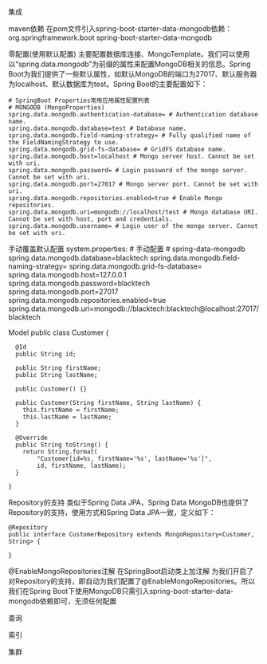 

集成


  maven依赖
	在pom文件引入spring-boot-starter-data-mongodb依赖：
	<dependency>
      <groupId>org.springframework.boot</groupId>
      <artifactId>spring-boot-starter-data-mongodb</artifactId>
    </dependency>


  零配置(使用默认配置)
	主要配置数据库连接、MongoTemplate。我们可以使用以“spring.data.mongodb”为前缀的属性来配置MongoDB相关的信息。Spring Boot为我们提供了一些默认属性，如默认MongoDB的端口为27017、默认服务器为localhost、默认数据库为test。Spring Boot的主要配置如下：

	# SpringBoot Properties常用应用属性配置列表
	# MONGODB (MongoProperties)
	spring.data.mongodb.authentication-database= # Authentication database name.
	spring.data.mongodb.database=test # Database name.
	spring.data.mongodb.field-naming-strategy= # Fully qualified name of the FieldNamingStrategy to use.
	spring.data.mongodb.grid-fs-database= # GridFS database name.
	spring.data.mongodb.host=localhost # Mongo server host. Cannot be set with uri.
	spring.data.mongodb.password= # Login password of the mongo server. Cannot be set with uri.
	spring.data.mongodb.port=27017 # Mongo server port. Cannot be set with uri.
	spring.data.mongodb.repositories.enabled=true # Enable Mongo repositories.
	spring.data.mongodb.uri=mongodb://localhost/test # Mongo database URI. Cannot be set with host, port and credentials.
	spring.data.mongodb.username= # Login user of the mongo server. Cannot be set with uri.

  
  手动覆盖默认配置
	system.properties:
	# 手动配置
	# spring-data-mongodb
	spring.data.mongodb.database=blacktech
	spring.data.mongodb.field-naming-strategy=
	spring.data.mongodb.grid-fs-database=
	spring.data.mongodb.host=127.0.0.1
	spring.data.mongodb.password=blacktech
	spring.data.mongodb.port=27017
	spring.data.mongodb.repositories.enabled=true
	spring.data.mongodb.uri=mongodb://blacktech:blacktech@localhost:27017/blacktech
	
  
  Model
	public class Customer {
 
	  @Id
	  public String id;
	 
	  public String firstName;
	  public String lastName;
	 
	  public Customer() {}
	 
	  public Customer(String firstName, String lastName) {
		this.firstName = firstName;
		this.lastName = lastName;
	  }
	 
	  @Override
	  public String toString() {
		return String.format(
			"Customer[id=%s, firstName='%s', lastName='%s']",
			id, firstName, lastName);
	  }
	 
	}

  Repository的支持
	类似于Spring Data JPA，Spring Data MongoDB也提供了Repository的支持，使用方式和Spring Data JPA一致，定义如下：

	@Repository
	public interface CustomerRepository extends MongoRepository<Customer, String> {

	}
	

  @EnableMongoRepositories注解
	在SpringBoot启动类上加注解
	为我们开启了对Repository的支持，即自动为我们配置了@EnableMongoRepositories。所以我们在Spring Boot下使用MongoDB只需引入spring-boot-starter-data-mongodb依赖即可，无须任何配置


	
查询

	
索引

集群	
	
	
	
	
	
	
	